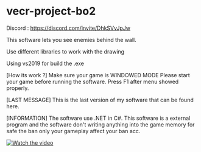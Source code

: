 # vecr-project-bo2

Discord : https://discord.com/invite/DhkSVvJpJw

This software lets you see enemies behind the wall.

Use different libraries to work with the drawing

Using vs2019 for build the .exe

[How its work ?]
Make sure your game is WINDOWED MODE
Please start your game before running the software.
Press F1 after menu showed properly.

[LAST MESSAGE]
This is the last version of my software that can be found here.

[INFORMATION]
The software use .NET in C#.
This software is a external program and the software don't writing anything into the game memory for safe the ban only your gameplay affect your ban acc.

[![Watch the video](https://github.com/ProbablyXS/bo2-drawing/assets/99107085/0cd210a4-77b6-4ea5-9ed4-6e0fc81f486b)](https://www.youtube.com/watch?v=PyQXJrSkp9w)

